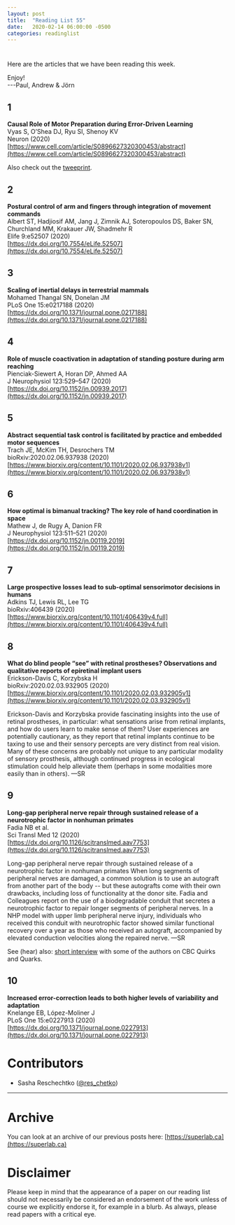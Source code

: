 ```yaml
---
layout: post
title:  "Reading List 55"
date:   2020-02-14 06:00:00 -0500
categories: readinglist
---
```


# 

Here are the articles that we have been reading this week.

Enjoy!  
---Paul, Andrew & Jörn

## 1
**Causal Role of Motor Preparation during Error-Driven Learning**  
Vyas S, O’Shea DJ, Ryu SI, Shenoy KV  
Neuron (2020)  
[https://www.cell.com/article/S0896627320300453/abstract](https://www.cell.com/article/S0896627320300453/abstract)

Also check out the [tweeprint](https://twitter.com/saurabhsneurons/status/1227622179329593344?s=21).

## 2
**Postural control of arm and fingers through integration of movement commands**  
Albert ST, Hadjiosif AM, Jang J, Zimnik AJ, Soteropoulos DS, Baker SN, Churchland MM, Krakauer JW, Shadmehr R  
Elife 9:e52507 (2020)  
[https://dx.doi.org/10.7554/eLife.52507](https://dx.doi.org/10.7554/eLife.52507)

## 3
**Scaling of inertial delays in terrestrial mammals**  
Mohamed Thangal SN, Donelan JM  
PLoS One 15:e0217188 (2020)  
[https://dx.doi.org/10.1371/journal.pone.0217188](https://dx.doi.org/10.1371/journal.pone.0217188)

## 4
**Role of muscle coactivation in adaptation of standing posture during arm reaching**  
Pienciak-Siewert A, Horan DP, Ahmed AA  
J Neurophysiol 123:529–547 (2020)  
[https://dx.doi.org/10.1152/jn.00939.2017](https://dx.doi.org/10.1152/jn.00939.2017)

## 5
**Abstract sequential task control is facilitated by practice and embedded motor sequences**  
Trach JE, McKim TH, Desrochers TM  
bioRxiv:2020.02.06.937938 (2020)  
[https://www.biorxiv.org/content/10.1101/2020.02.06.937938v1](https://www.biorxiv.org/content/10.1101/2020.02.06.937938v1)

## 6
**How optimal is bimanual tracking? The key role of hand coordination in space**  
Mathew J, de Rugy A, Danion FR  
J Neurophysiol 123:511–521 (2020)  
[https://dx.doi.org/10.1152/jn.00119.2019](https://dx.doi.org/10.1152/jn.00119.2019)

## 7
**Large prospective losses lead to sub-optimal sensorimotor decisions in humans**  
Adkins TJ, Lewis RL, Lee TG  
bioRxiv:406439 (2020)  
[https://www.biorxiv.org/content/10.1101/406439v4.full](https://www.biorxiv.org/content/10.1101/406439v4.full)

## 8
**What do blind people “see” with retinal prostheses? Observations and qualitative reports of epiretinal implant users**  
Erickson-Davis C, Korzybska H  
bioRxiv:2020.02.03.932905 (2020)  
[https://www.biorxiv.org/content/10.1101/2020.02.03.932905v1](https://www.biorxiv.org/content/10.1101/2020.02.03.932905v1)

Erickson-Davis and Korzybska provide fascinating insights into the use of retinal prostheses, in particular: what sensations arise from retinal implants, and how do users learn to make sense of them? User experiences are potentially cautionary, as they report that retinal implants continue to be taxing to use and their sensory percepts are very distinct from real vision. Many of these concerns are probably not unique to any particular modality of sensory prosthesis, although continued progress in ecological stimulation could help alleviate them (perhaps in some modalities more easily than in others). —SR

## 9
**Long-gap peripheral nerve repair through sustained release of a neurotrophic factor in nonhuman primates**  
Fadia NB et al.  
Sci Transl Med 12 (2020)  
[https://dx.doi.org/10.1126/scitranslmed.aav7753](https://dx.doi.org/10.1126/scitranslmed.aav7753)

Long-gap peripheral nerve repair through sustained release of a neurotrophic factor in nonhuman primates
When long segments of peripheral nerves are damaged, a common solution is to use an autograft from another part of the body -- but these autografts come with their own drawbacks, including loss of functionality at the donor site. Fadia and Colleagues report on the use of a biodegradable conduit that secretes a neurotrophic factor to repair longer segments of peripheral nerves. In a NHP model with upper limb peripheral nerve injury, individuals who received this conduit with neurotrophic factor showed similar functional recovery over a year as those who received an autograft, accompanied by elevated conduction velocities along the repaired nerve. —SR

See (hear) also: [short interview](https://www.cbc.ca/radio/quirks/new-implantable-nerve-guide-tricks-severed-nerves-into-growing-together-again-1.5454928) with some of the authors on CBC Quirks and Quarks.

## 10
**Increased error-correction leads to both higher levels of variability and adaptation**  
Knelange EB, López-Moliner J  
PLoS One 15:e0227913 (2020)  
[https://dx.doi.org/10.1371/journal.pone.0227913](https://dx.doi.org/10.1371/journal.pone.0227913)


# Contributors
- Sasha Reschechtko ([@res_chetko](https://twitter.com/res_chetko))


---
# Archive
You can look at an archive of our previous posts here: [https://superlab.ca](https://superlab.ca)


# Disclaimer
Please keep in mind that the appearance of a paper on our reading list should not necessarily be considered an endorsement of the work unless of course we explicitly endorse it, for example in a blurb. As always, please read papers with a critical eye.
